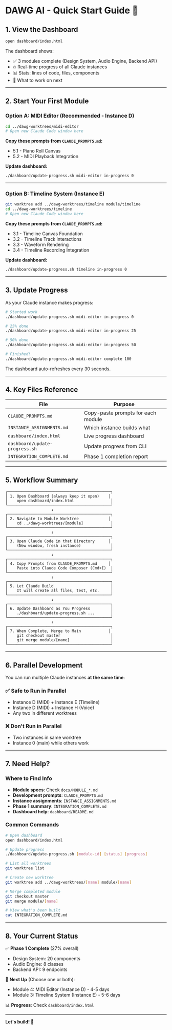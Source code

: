 # DAWG AI - Quick Start Guide 🚀

## 1. View the Dashboard

```bash
open dashboard/index.html
```

The dashboard shows:
- ✅ 3 modules complete (Design System, Audio Engine, Backend API)
- 🔥 Real-time progress of all Claude instances
- 📊 Stats: lines of code, files, components
- 🎯 What to work on next

---

## 2. Start Your First Module

### Option A: MIDI Editor (Recommended - Instance D)

```bash
cd ../dawg-worktrees/midi-editor
# Open new Claude Code window here
```

**Copy these prompts from `CLAUDE_PROMPTS.md`:**
- 5.1 - Piano Roll Canvas
- 5.2 - MIDI Playback Integration

**Update dashboard:**
```bash
./dashboard/update-progress.sh midi-editor in-progress 0
```

---

### Option B: Timeline System (Instance E)

```bash
git worktree add ../dawg-worktrees/timeline module/timeline
cd ../dawg-worktrees/timeline
# Open new Claude Code window here
```

**Copy these prompts from `CLAUDE_PROMPTS.md`:**
- 3.1 - Timeline Canvas Foundation
- 3.2 - Timeline Track Interactions
- 3.3 - Waveform Rendering
- 3.4 - Timeline Recording Integration

**Update dashboard:**
```bash
./dashboard/update-progress.sh timeline in-progress 0
```

---

## 3. Update Progress

As your Claude instance makes progress:

```bash
# Started work
./dashboard/update-progress.sh midi-editor in-progress 0

# 25% done
./dashboard/update-progress.sh midi-editor in-progress 25

# 50% done
./dashboard/update-progress.sh midi-editor in-progress 50

# Finished!
./dashboard/update-progress.sh midi-editor complete 100
```

The dashboard auto-refreshes every 30 seconds.

---

## 4. Key Files Reference

| File | Purpose |
|------|---------|
| `CLAUDE_PROMPTS.md` | Copy-paste prompts for each module |
| `INSTANCE_ASSIGNMENTS.md` | Which instance builds what |
| `dashboard/index.html` | Live progress dashboard |
| `dashboard/update-progress.sh` | Update progress from CLI |
| `INTEGRATION_COMPLETE.md` | Phase 1 completion report |

---

## 5. Workflow Summary

```
┌─────────────────────────────────────────────┐
│ 1. Open Dashboard (always keep it open)    │
│    open dashboard/index.html                │
└─────────────────────────────────────────────┘
                    ↓
┌─────────────────────────────────────────────┐
│ 2. Navigate to Module Worktree             │
│    cd ../dawg-worktrees/[module]            │
└─────────────────────────────────────────────┘
                    ↓
┌─────────────────────────────────────────────┐
│ 3. Open Claude Code in that Directory      │
│    (New window, fresh instance)             │
└─────────────────────────────────────────────┘
                    ↓
┌─────────────────────────────────────────────┐
│ 4. Copy Prompts from CLAUDE_PROMPTS.md     │
│    Paste into Claude Code Composer (Cmd+I)  │
└─────────────────────────────────────────────┘
                    ↓
┌─────────────────────────────────────────────┐
│ 5. Let Claude Build                         │
│    It will create all files, test, etc.     │
└─────────────────────────────────────────────┘
                    ↓
┌─────────────────────────────────────────────┐
│ 6. Update Dashboard as You Progress         │
│    ./dashboard/update-progress.sh ...       │
└─────────────────────────────────────────────┘
                    ↓
┌─────────────────────────────────────────────┐
│ 7. When Complete, Merge to Main            │
│    git checkout master                      │
│    git merge module/[name]                  │
└─────────────────────────────────────────────┘
```

---

## 6. Parallel Development

You can run multiple Claude instances **at the same time**:

### ✅ Safe to Run in Parallel
- Instance D (MIDI) + Instance E (Timeline)
- Instance D (MIDI) + Instance H (Voice)
- Any two in different worktrees

### ❌ Don't Run in Parallel
- Two instances in same worktree
- Instance 0 (main) while others work

---

## 7. Need Help?

### Where to Find Info
- **Module specs**: Check `docs/MODULE_*.md`
- **Development prompts**: `CLAUDE_PROMPTS.md`
- **Instance assignments**: `INSTANCE_ASSIGNMENTS.md`
- **Phase 1 summary**: `INTEGRATION_COMPLETE.md`
- **Dashboard help**: `dashboard/README.md`

### Common Commands

```bash
# Open dashboard
open dashboard/index.html

# Update progress
./dashboard/update-progress.sh [module-id] [status] [progress]

# List all worktrees
git worktree list

# Create new worktree
git worktree add ../dawg-worktrees/[name] module/[name]

# Merge completed module
git checkout master
git merge module/[name]

# View what's been built
cat INTEGRATION_COMPLETE.md
```

---

## 8. Your Current Status

✅ **Phase 1 Complete** (27% overall)
- Design System: 20 components
- Audio Engine: 8 classes
- Backend API: 9 endpoints

🎯 **Next Up** (Choose one or both):
- Module 4: MIDI Editor (Instance D) - 4-5 days
- Module 3: Timeline System (Instance E) - 5-6 days

📊 **Progress**: Check `dashboard/index.html`

---

**Let's build! 🚀**
